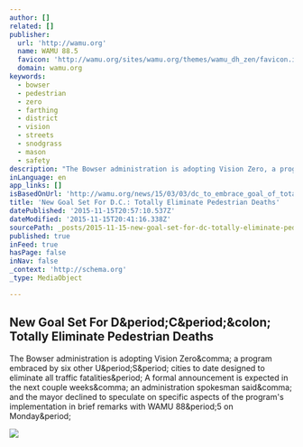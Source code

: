 ```yaml
---
author: []
related: []
publisher:
  url: 'http://wamu.org'
  name: WAMU 88.5
  favicon: 'http://wamu.org/sites/wamu.org/themes/wamu_dh_zen/favicon.ico'
  domain: wamu.org
keywords:
  - bowser
  - pedestrian
  - zero
  - farthing
  - district
  - vision
  - streets
  - snodgrass
  - mason
  - safety
description: "The Bowser administration is adopting Vision Zero, a program embraced by six other U.S. cities to date designed to eliminate all traffic fatalities. A formal announcement is expected in the next couple weeks, an administration spokesman said, and the mayor declined to speculate on specific aspects of the program's implementation in brief remarks with WAMU 88.5 on Monday."
inLanguage: en
app_links: []
isBasedOnUrl: 'http://wamu.org/news/15/03/03/dc_to_embrace_goal_of_totally_eliminating_pedestrian_deaths'
title: 'New Goal Set For D.C.: Totally Eliminate Pedestrian Deaths'
datePublished: '2015-11-15T20:57:10.537Z'
dateModified: '2015-11-15T20:41:16.338Z'
sourcePath: _posts/2015-11-15-new-goal-set-for-dc-totally-eliminate-pedestrian-deaths.md
published: true
inFeed: true
hasPage: false
inNav: false
_context: 'http://schema.org'
_type: MediaObject

---
```

<article style=""><h1>New Goal Set For D&amp;period;C&amp;period;&amp;colon; Totally Eliminate Pedestrian Deaths</h1><p>The Bowser administration is adopting Vision Zero&amp;comma; a program embraced by six other U&amp;period;S&amp;period; cities to date designed to eliminate all traffic fatalities&amp;period; A formal announcement is expected in the next couple weeks&amp;comma; an administration spokesman said&amp;comma; and the mayor declined to speculate on specific aspects of the program's implementation in brief remarks with WAMU 88&amp;period;5 on Monday&amp;period;</p><img src="http://wamu.org/sites/wamu.org/files/styles/headline_landscape/public/images/attach/03.03.15news-flickr-pedestrians-edit.jpg?itok=p2CGRTkv" /></article>